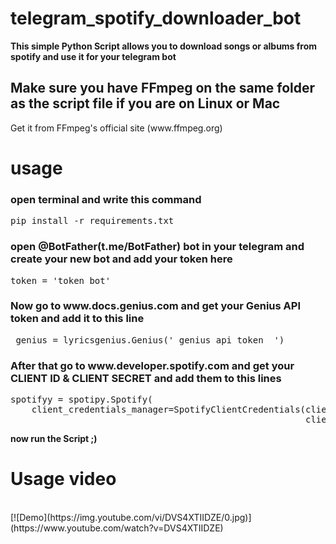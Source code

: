 # telegram_spotify_downloader_bot
<b>This simple Python Script allows you to download songs or albums from spotify and use it for your telegram bot</b>

<h2>Make sure you have FFmpeg on the same folder as the script file if you are on Linux or Mac</h3>
<p>       Get it from FFmpeg's official site (www.ffmpeg.org)
   </p>    
       
<h1>usage</h1>
<h3>open terminal and write this command</h3>
<pre>pip install -r requirements.txt</pre>
<h3>open @BotFather(t.me/BotFather) bot in  your telegram and create your new bot and add your token here</h3>
 <pre>token = 'token bot'</pre>
<h3>Now go to www.docs.genius.com and get your Genius API token and add it to this line </h3>
<pre> genius = lyricsgenius.Genius(' genius api token  ') </pre>

<h3>After that go to www.developer.spotify.com and get your CLIENT ID & CLIENT SECRET and add them to this lines </h3>
<pre>spotifyy = spotipy.Spotify(
    client_credentials_manager=SpotifyClientCredentials(client_id='client id spotify',
                                                        client_secret='client secret spotify'))</pre>

<b>now run the Script ;)</b>
<h1>Usage video</h1>
<br>
[![Demo](https://img.youtube.com/vi/DVS4XTIIDZE/0.jpg)](https://www.youtube.com/watch?v=DVS4XTIIDZE)

